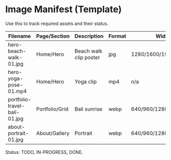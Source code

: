 # Image Manifest (Template)

Use this to track required assets and their status.

| Filename                     | Page/Section   | Description            | Format | Widths                 | Status |
| ---------------------------- | -------------- | ---------------------- | ------ | ---------------------- | ------ |
| hero-beach-walk-01.jpg       | Home/Hero      | Beach walk clip poster | jpg    | 1280/1600/1920         | TODO   |
| hero-yoga-pose-01.mp4        | Home/Hero      | Yoga clip              | mp4    | n/a                    | TODO   |
| portfolio-travel-bali-01.jpg | Portfolio/Grid | Bali sunrise           | webp   | 640/960/1280/1600/1920 | TODO   |
| about-portrait-01.jpg        | About/Gallery  | Portrait               | webp   | 640/960/1280           | TODO   |

Status: TODO, IN-PROGRESS, DONE.
